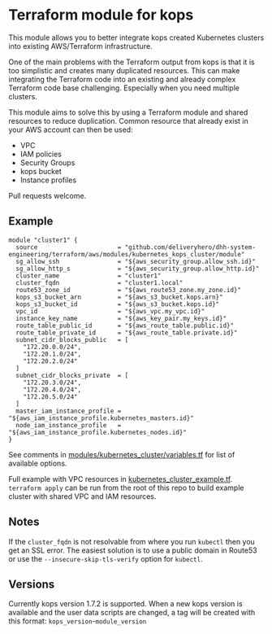 # Terraform module for kops

This module allows you to better integrate kops created Kubernetes clusters into existing AWS/Terraform infrastructure.

One of the main problems with the Terraform output from kops is that it is too simplistic and creates many duplicated resources. This can make integrating the Terraform code into an existing and already complex Terraform code base challenging. Especially when you need multiple clusters.

This module aims to solve this by using a Terraform module and shared resources to reduce duplication. Common resource that already exist in your AWS account can then be used:

  - VPC
  - IAM policies
  - Security Groups
  - kops bucket
  - Instance profiles

Pull requests welcome.

## Example

```hcl
module "cluster1" {
  source                      = "github.com/deliveryhero/dhh-system-engineering/terraform/aws/modules/kubernetes_kops_cluster/module"
  sg_allow_ssh                = "${aws_security_group.allow_ssh.id}"
  sg_allow_http_s             = "${aws_security_group.allow_http.id}"
  cluster_name                = "cluster1"
  cluster_fqdn                = "cluster1.local"
  route53_zone_id             = "${aws_route53_zone.my_zone.id}"
  kops_s3_bucket_arn          = "${aws_s3_bucket.kops.arn}"
  kops_s3_bucket_id           = "${aws_s3_bucket.kops.id}"
  vpc_id                      = "${aws_vpc.my_vpc.id}"
  instance_key_name           = "${aws_key_pair.my_keys.id}"
  route_table_public_id       = "${aws_route_table.public.id}"
  route_table_private_id      = "${aws_route_table.private.id}"
  subnet_cidr_blocks_public   = [
    "172.20.0.0/24",
    "172.20.1.0/24",
    "172.20.2.0/24"
  ]
  subnet_cidr_blocks_private  = [
    "172.20.3.0/24",
    "172.20.4.0/24",
    "172.20.5.0/24"
  ]
  master_iam_instance_profile = "${aws_iam_instance_profile.kubernetes_masters.id}"
  node_iam_instance_profile   = "${aws_iam_instance_profile.kubernetes_nodes.id}"
}
```

See comments in [modules/kubernetes_cluster/variables.tf](modules/kubernetes_cluster/variables.tf) for list of available options.

Full example with VPC resources in [kubernetes_cluster_example.tf](kubernetes_cluster_example.tf). `terraform apply` can be run from the root of this repo to build example cluster with shared VPC and IAM resources.

## Notes

If the `cluster_fqdn` is not resolvable from where you run `kubectl` then you get an SSL error. The easiest solution is to use a public domain in Route53 or use the `--insecure-skip-tls-verify` option for `kubectl`.

## Versions

Currently kops version 1.7.2 is supported. When a new kops version is available and the user data scripts are changed, a tag will be created with this format: `kops_version`-`module_version`
